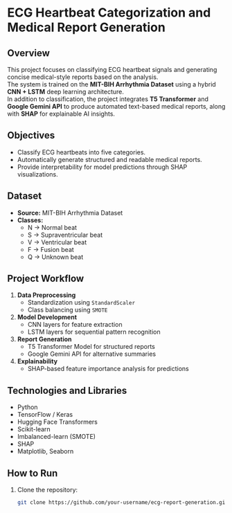 # ECG Heartbeat Categorization and Medical Report Generation

## Overview
This project focuses on classifying ECG heartbeat signals and generating concise medical-style reports based on the analysis.  
The system is trained on the **MIT-BIH Arrhythmia Dataset** using a hybrid **CNN + LSTM** deep learning architecture.  
In addition to classification, the project integrates **T5 Transformer** and **Google Gemini API** to produce automated text-based medical reports, along with **SHAP** for explainable AI insights.

## Objectives
- Classify ECG heartbeats into five categories.
- Automatically generate structured and readable medical reports.
- Provide interpretability for model predictions through SHAP visualizations.

## Dataset
- **Source:** MIT-BIH Arrhythmia Dataset
- **Classes:**
  - N → Normal beat
  - S → Supraventricular beat
  - V → Ventricular beat
  - F → Fusion beat
  - Q → Unknown beat

## Project Workflow
1. **Data Preprocessing**
   - Standardization using `StandardScaler`
   - Class balancing using `SMOTE`
2. **Model Development**
   - CNN layers for feature extraction
   - LSTM layers for sequential pattern recognition
3. **Report Generation**
   - T5 Transformer Model for structured reports
   - Google Gemini API for alternative summaries
4. **Explainability**
   - SHAP-based feature importance analysis for predictions

## Technologies and Libraries
- Python
- TensorFlow / Keras
- Hugging Face Transformers
- Scikit-learn
- Imbalanced-learn (SMOTE)
- SHAP
- Matplotlib, Seaborn

## How to Run
1. Clone the repository:
   ```bash
   git clone https://github.com/your-username/ecg-report-generation.git

